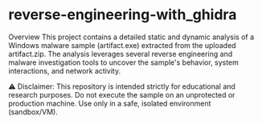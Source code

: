 # reverse-engineering-with_ghidra
Overview
This project contains a detailed static and dynamic analysis of a Windows malware sample (artifact.exe) extracted from the uploaded artifact.zip. The analysis leverages several reverse engineering and malware investigation tools to uncover the sample's behavior, system interactions, and network activity.

⚠️ Disclaimer:
This repository is intended strictly for educational and research purposes. Do not execute the sample on an unprotected or production machine. Use only in a safe, isolated environment (sandbox/VM).

